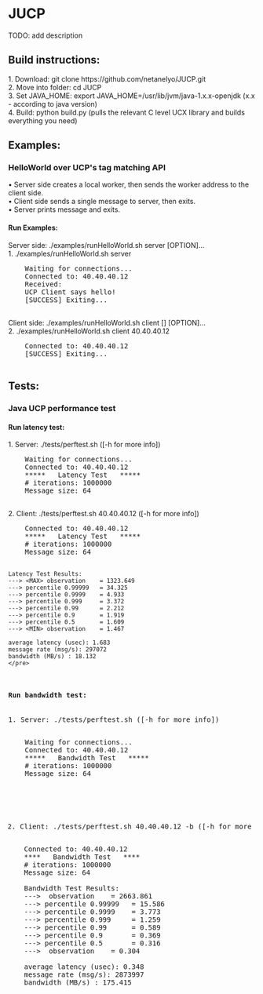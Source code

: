 <h1>JUCP</h1>

TODO: add description

<h2>Build instructions:</h2>
1. Download: git clone https://github.com/netanelyo/JUCP.git</br>
2. Move into folder: cd JUCP</br>
3. Set JAVA_HOME: export JAVA_HOME=/usr/lib/jvm/java-1.x.x-openjdk (x.x - according to java version)</br>
4. Build: python build.py (pulls the relevant C level UCX library and builds everything you need)</br>

<h2>Examples:</h2>
<h3>HelloWorld over UCP's tag matching API</h3>
&bull; Server side creates a local worker, then sends the worker address to the client side.</br>
&bull; Client side sends a single message to server, then exits.</br>
&bull; Server prints message and exits.</br>

<h4>Run Examples:</h4>
Server side: ./examples/runHelloWorld.sh server [OPTION]...</br>
1. ./examples/runHelloWorld.sh server
	<pre>
	Waiting for connections...
	Connected to: 40.40.40.12
	Received:
	UCP Client says hello!
	[SUCCESS] Exiting...
	</pre>
Client side: ./examples/runHelloWorld.sh client [<Host_IP_address>] [OPTION]...</br>
2. ./examples/runHelloWorld.sh client 40.40.40.12
	<pre>
	Connected to: 40.40.40.12
	[SUCCESS] Exiting...
	</pre>
	
<h2>Tests:</h2>
<h3>Java UCP performance test</h3>
<h4>Run latency test:</h4>
1. Server: ./tests/perftest.sh ([-h for more info])
	<pre>
	Waiting for connections...
	Connected to: 40.40.40.12
	*****   Latency Test   *****
	# iterations: 1000000
	Message size: 64
	</pre>
2. Client: ./tests/perftest.sh 40.40.40.12 ([-h for more info])
	<pre>
	Connected to: 40.40.40.12
	*****   Latency Test   *****
	# iterations: 1000000
	Message size: 64

	Latency Test Results:
	---> <MAX> observation    = 1323.649
	---> percentile 0.99999   = 34.325
	---> percentile 0.9999    = 4.933
	---> percentile 0.999     = 3.372
	---> percentile 0.99      = 2.212
	---> percentile 0.9       = 1.919
	---> percentile 0.5       = 1.609
	---> <MIN> observation    = 1.467

	average latency (usec): 1.683
	message rate (msg/s): 297072
	bandwidth (MB/s) : 18.132
	</pre>
<h4>Run bandwidth test:</h4>
1. Server: ./tests/perftest.sh ([-h for more info])
	<pre>
	Waiting for connections...
	Connected to: 40.40.40.12
	*****   Bandwidth Test   *****
	# iterations: 1000000
	Message size: 64
	</pre>

2. Client: ./tests/perftest.sh 40.40.40.12 -b ([-h for more info])
	<pre>
	Connected to: 40.40.40.12
	****   Bandwidth Test   ****
	# iterations: 1000000
	Message size: 64

	Bandwidth Test Results:
	---> <MAX> observation    = 2663.861
	---> percentile 0.99999   = 15.586
	---> percentile 0.9999    = 3.773
	---> percentile 0.999     = 1.259
	---> percentile 0.99      = 0.589
	---> percentile 0.9       = 0.369
	---> percentile 0.5       = 0.316
	---> <MIN> observation    = 0.304

	average latency (usec): 0.348
	message rate (msg/s): 2873997
	bandwidth (MB/s) : 175.415
	</pre>